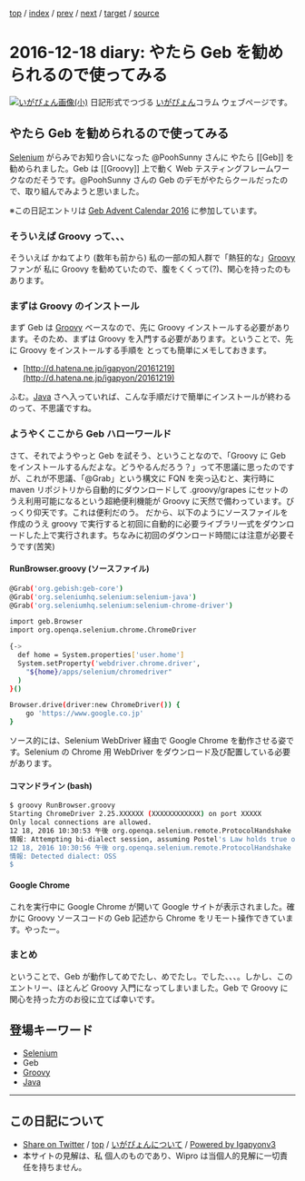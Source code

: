 [top](../index.html) 
 / [index](index.html) 
 / [prev](ig161217.html) 
 / [next](ig161219.html) 
 / [target](https://igapyon.github.io/diary/2016/ig161218.html) 
 / [source](https://github.com/igapyon/diary/blob/master/2016/ig161218.src.md) 

2016-12-18 diary: やたら Geb を勧められるので使ってみる
=====================================================================================================
[![いがぴょん画像(小)](https://igapyon.github.io/diary/images/iga200306s.jpg "いがぴょん")](https://igapyon.github.io/diary/memo/memoigapyon.html) 日記形式でつづる [いがぴょん](https://igapyon.github.io/diary/memo/memoigapyon.html)コラム ウェブページです。

## やたら Geb を勧められるので使ってみる

[Selenium](../keyword/selenium.html) がらみでお知り合いになった @PoohSunny さんに やたら [[Geb]] を勧められました。Geb は [[Groovy]] 上で動く Web テスティングフレームワークなのだそうです。@PoohSunny さんの Geb のデモがやたらクールだったので、取り組んでみようと思いました。

※この日記エントリは [Geb Advent Calendar 2016](http://qiita.com/advent-calendar/2016/geb) に参加しています。


### そういえば Groovy って、、、

そういえば かねてより (数年も前から) 私の一部の知人群で「熱狂的な」[Groovy](../keyword/groovy.html) ファンが 私に Groovy を勧めていたので、腹をくくって(?)、関心を持ったのもあります。


### まずは Groovy のインストール

まず Geb は [Groovy](../keyword/groovy.html) ベースなので、先に Groovy インストールする必要があります。そのため、まずは Groovy を入門する必要があります。ということで、先に Groovy をインストールする手順を とっても簡単にメモしておきます。


* [http://d.hatena.ne.jp/igapyon/20161219](http://d.hatena.ne.jp/igapyon/20161219)


ふむ。[Java](../keyword/java.html) さへ入っていれば、こんな手順だけで簡単にインストールが終わるのって、不思議ですね。


### ようやくここから Geb ハローワールド

さて、それでようやっと Geb を試そう、ということなので、「Groovy に Geb をインストールするんだよな。どうやるんだろう？」って不思議に思ったのですが、これが不思議、「@Grab」という構文に FQN を突っ込むと、実行時に maven リポジトリから自動的にダウンロードして .groovy/grapes にセットのうえ利用可能になるという超絶便利機能が Groovy に天然で備わっています。びっくり仰天です。これは便利だのう。
だから、以下のようにソースファイルを作成のうえ groovy で実行すると初回に自動的に必要ライブラリ一式をダウンロードした上で実行されます。ちなみに初回のダウンロード時間には注意が必要そうです(苦笑)


#### RunBrowser.groovy (ソースファイル)


```sh
@Grab('org.gebish:geb-core')
@Grab('org.seleniumhq.selenium:selenium-java')
@Grab('org.seleniumhq.selenium:selenium-chrome-driver')

import geb.Browser
import org.openqa.selenium.chrome.ChromeDriver

{->
  def home = System.properties['user.home']
  System.setProperty('webdriver.chrome.driver',
    "${home}/apps/selenium/chromedriver"
  )
}()

Browser.drive(driver:new ChromeDriver()) {
    go 'https://www.google.co.jp'
}
```


ソース的には、Selenium WebDriver 経由で Google Chrome を動作させる姿です。Selenium の Chrome 用 WebDriver をダウンロード及び配置している必要があります。


#### コマンドライン (bash)


```sh
$ groovy RunBrowser.groovy 
Starting ChromeDriver 2.25.XXXXXX (XXXXXXXXXXXX) on port XXXXX
Only local connections are allowed.
12 18, 2016 10:30:53 午後 org.openqa.selenium.remote.ProtocolHandshake createSession
情報: Attempting bi-dialect session, assuming Postel's Law holds true on the remote end
12 18, 2016 10:30:56 午後 org.openqa.selenium.remote.ProtocolHandshake createSession
情報: Detected dialect: OSS
$ 
```



#### Google Chrome

これを実行中に Google Chrome が開いて Google サイトが表示されました。確かに Groovy ソースコードの Geb 記述から Chrome をリモート操作できています。やったー。


### まとめ

ということで、Geb が動作してめでたし、めでたし。でした、、、。しかし、このエントリー、ほとんど Groovy 入門になってしまいました。Geb で Groovy に関心を持った方のお役に立てば幸いです。

## 登場キーワード

* [Selenium](../keyword/selenium.html)
* Geb
* [Groovy](../keyword/groovy.html)
* [Java](../keyword/java.html)

----------------------------------------------------------------------------------------------------

## この日記について

* [Share on Twitter](https://twitter.com/intent/tweet?hashtags=igapyon%2Cdiary%2C%E3%81%84%E3%81%8C%E3%81%B4%E3%82%87%E3%82%93%2CSelenium%2CGeb%2CGroovy%2CJava&text=%E3%82%84%E3%81%9F%E3%82%89+Geb+%E3%82%92%E5%8B%A7%E3%82%81%E3%82%89%E3%82%8C%E3%82%8B%E3%81%AE%E3%81%A7%E4%BD%BF%E3%81%A3%E3%81%A6%E3%81%BF%E3%82%8B&url=https%3A%2F%2Figapyon.github.io%2Fdiary%2F2016%2Fig161218.html) / [top](../index.html) / [いがぴょんについて](https://igapyon.github.io/diary/memo/memoigapyon.html) / [Powered by Igapyonv3](https://github.com/igapyon/igapyonv3)
* 本サイトの見解は、私 個人のものであり、Wipro は当個人的見解に一切責任を持ちません。 
